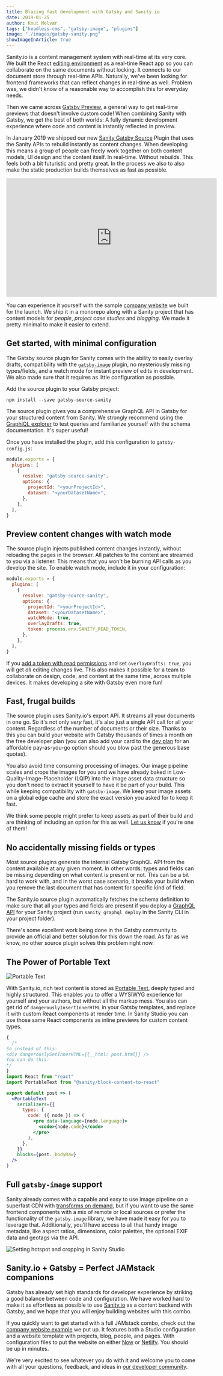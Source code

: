 ```yaml
---
title: Blazing fast development with Gatsby and Sanity.io
date: 2019-01-25
author: Knut Melvær
tags: ["headless-cms", "gatsby-image", "plugins"]
image: "./images/gatsby-sanity.png"
showImageInArticle: true
---
```


Sanity.io is a content management system with real-time at its very core. We built the React [editing environment](https://github.com/sanity-io/sanity) as a real-time React app so you can collaborate on the same documents without locking. It connects to our document store through real-time APIs. Naturally, we've been looking for frontend frameworks that can reflect changes in real-time as well. Problem was, we didn't know of a reasonable way to accomplish this for everyday needs.

Then we came across [Gatsby Preview](/blog/2018-07-17-announcing-gatsby-preview/), a general way to get real-time previews that doesn't involve custom code! When combining Sanity with Gatsby, we get the best of both worlds: A fully dynamic development experience where code and content is instantly reflected in preview.

In January 2019 we shipped our new [Sanity Gatsby Source](https://github.com/sanity-io/gatsby-source-sanity) Plugin that uses the Sanity APIs to rebuild instantly as content changes. When developing this means a group of people can freely work together on both content models, UI design and the content itself. In real-time. Without rebuilds. This feels both a bit futuristic and pretty great. In the process we also to also make the static production builds themselves as fast as possible.

<iframe width="560" height="315" src="https://www.youtube.com/embed/STtpXBvJmDA" frameborder="0" allow="accelerometer; autoplay; encrypted-media; gyroscope; picture-in-picture" allowfullscreen></iframe>

You can experience it yourself with the sample [company website](https://github.com/sanity-io/example-company-website-gatsby-sanity-combo) we built for the launch. We ship it in a monorepo along with a Sanity project that has content models for _people_, _project case studies_ and _blogging_. We made it pretty minimal to make it easier to extend.

## Get started, with minimal configuration

The Gatsby source plugin for Sanity comes with the ability to easily overlay drafts, compatibility with the [`gatsby-image`](/packages/gatsby-image) plugin, no mysteriously missing types/fields, and a watch mode for instant preview of edits in development. We also made sure that it requires as little configuration as possible.

Add the source plugin to your Gatsby project:

```shell
npm install --save gatsby-source-sanity
```

The source plugin gives you a comprehensive GraphQL API in Gatsby for your structured content from Sanity. We strongly recommend using the [GraphiQL explorer](/docs/introducing-graphiql/) to test queries and familiarize yourself with the schema documentation. It's super useful!

Once you have installed the plugin, add this configuration to `gatsby-config.js`:

```js
module.exports = {
  plugins: [
    {
      resolve: "gatsby-source-sanity",
      options: {
        projectId: "<yourProjectId>",
        dataset: "<yourDatasetName>",
      },
    },
  ],
}
```

## Preview content changes with watch mode

The source plugin injects published content changes instantly, without reloading the pages in the browser. All patches to the content are streamed to you via a listener. This means that you won't be burning API calls as you develop the site. To enable watch mode, include it in your configuration:

```js
module.exports = {
  plugins: [
    {
      resolve: "gatsby-source-sanity",
      options: {
        projectId: "<yourProjectId>",
        dataset: "<yourDatasetName>",
        watchMode: true,
        overlayDrafts: true,
        token: process.env.SANITY_READ_TOKEN,
      },
    },
  ],
}
```

If you [add a token with read permissions](https://github.com/sanity-io/example-company-website-gatsby-sanity-combo#enable-gatsby-watch-mode-for-drafts) and set `overlayDrafts: true`, you will get _all_ editing changes live. This also makes it possible for a team to collaborate on design, code, and content at the same time, across multiple devices. It makes developing a site with Gatsby even more fun!

## Fast, frugal builds

The source plugin uses Sanity.io's export API. It streams all your documents in one go. So it's not only _very_ fast, it's also just a single API call for all your content. Regardless of the number of documents or their size. Thanks to this you can build your website with Gatsby thousands of times a month on the free developer plan (you can also add your card to the [dev plan](https://www.sanity.io/pricing/dev-2018-08-21) for an affordable pay-as-you-go option should you blow past the generous base quotas).

You also avoid time consuming processing of images. Our image pipeline scales and crops the images for you and we have already baked in Low-Quality-Image-Placeholder (LQIP) into the image asset data structure so you don't need to extract it yourself to have it be part of your build. This while keeping compatibility with `gatsby-image`. We keep your image assets on a global edge cache and store the exact version you asked for to keep it fast.

We think some people might prefer to keep assets as part of their build and are thinking of including an option for this as well. [Let us know](https://slack.sanity.io) if you're one of them!

## No accidentally missing fields or types

Most source plugins generate the internal Gatsby GraphQL API from the content available at any given moment. In other words: types and fields can be missing depending on what content is present or not. This can be a bit hard to work with, and in the worst case scenario, it breaks your build when you remove the last document that has content for specific kind of field.

The Sanity.io source plugin automatically fetches the schema definition to make sure that all your types and fields are present if you deploy a [GraphQL API](https://www.sanity.io/help/graphql-beta) for your Sanity project (run `sanity graphql deploy` in the Sanity CLI in your project folder).

There's some excellent work being done in the Gatsby community to provide an official and better solution for this down the road. As far as we know, no other source plugin solves this problem right now.

## The Power of Portable Text

![Portable Text](./images/portable-text.png)

With Sanity.io, rich text content is stored as [Portable Text](https://www.portabletext.org), deeply typed and highly structured. This enables you to offer a WYSIWYG experience for yourself and your authors, but without all the markup mess. You also can get rid of `dangerouslyInsertInnerHTML` in your Gatsby templates, and replace it with custom React components at render time. In Sanity Studio you can use those same React components as inline previews for custom content types.

```jsx
{
  /*
So instead of this:
<div dangerouslySetInnerHTML={{__html: post.html}} />
You can do this:
*/
}
import React from "react"
import PortableText from "@sanity/block-content-to-react"

export default post => (
  <PortableText
    serializers={{
      types: {
        code: ({ node }) => (
          <pre data-language={node.language}>
            <code>{node.code}</code>
          </pre>
        ),
      },
    }}
    blocks={post._bodyRaw}
  />
)
```

## Full `gatsby-image` support

Sanity already comes with a capable and easy to use image pipeline on a superfast CDN with [transforms on demand](https://www.sanity.io/docs/front-ends/presenting-images), but if you want to use the same frontend components with a mix of remote or local sources or prefer the functionality of the `gatsby-image` library, we have made it easy for you to leverage that. Additionally, you'll have access to all that handy image metadata, like aspect ratios, dimensions, color palettes, the optional EXIF data and geotags via the API.

![Setting hotspot and cropping in Sanity Studio](./images/hotspot-cropping.png)

## Sanity.io + Gatsby = Perfect JAMstack companions

Gatsby has already set high standards for developer experience by striking a good balance between code and configuration. We have worked hard to make it as effortless as possible to use [Sanity.io](https://www.sanity.io) as a content backend with Gatsby, and we hope that you will enjoy building websites with this combo.

If you quickly want to get started with a full JAMstack combo, check out the [company website example](https://github.com/sanity-io/example-company-website-gatsby-sanity-combo) we put up. It features both a Studio configuration and a website template with projects, blog, people, and pages. With configuration files to put the website on either [Now](https://zeit.co) or [Netlify](https://netlify.com). You should be up in minutes.

We're very excited to see whatever you do with it and welcome you to come with all your questions, feedback, and ideas in [our developer community](https://slack.sanity.io).
